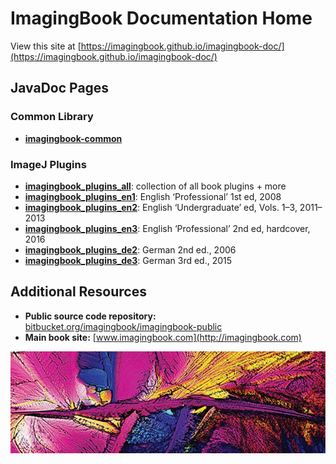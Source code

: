 # ImagingBook Documentation Home

View this site at [https://imagingbook.github.io/imagingbook-doc/](https://imagingbook.github.io/imagingbook-doc/)

## JavaDoc Pages 

### Common Library
* [**imagingbook-common**](javadoc/imagingbook-common/index.html)

### ImageJ Plugins
* [**imagingbook_plugins_all**](javadoc/imagingbook_plugins_all/index.html): collection of all book plugins + more
* [**imagingbook_plugins_en1**](javadoc/imagingbook_plugins_en1/index.html): English ‘Professional’ 1st ed, 2008
* [**imagingbook_plugins_en2**](javadoc/imagingbook_plugins_en2/index.html): English ‘Undergraduate’ ed, Vols. 1&ndash;3, 2011&ndash;2013
* [**imagingbook_plugins_en3**](javadoc/imagingbook_plugins_en3/index.html): English ‘Professional’ 2nd ed, hardcover, 2016
* [**imagingbook_plugins_de2**](javadoc/imagingbook_plugins_de2/index.html): German 2nd ed., 2006
* [**imagingbook_plugins_de3**](javadoc/imagingbook_plugins_de3/index.html): German 3rd ed., 2015

## Additional Resources
* **Public source code repository:** [bitbucket.org/imagingbook/imagingbook-public](https://bitbucket.org/imagingbook/imagingbook-public)
* **Main book site:** [www.imagingbook.com](http://imagingbook.com)

![cover large](img/cover_en_600.png) 
